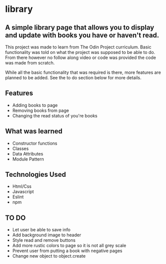 # library

## A simple library page that allows you to display and update with books you have or haven't read.

This project was made to learn from The Odin Project curriculum. Basic functionality was told on what the project was supposed to be able to do. From there however no follow along video or code was provided the code was made from scratch.

While all the basic functionality that was required is there, more features are planned to be added. See the to do section below for more details.

## Features

- Adding books to page
- Removing books from page
- Changing the read status of you're books

## What was learned

- Constructor functions
- Classes
- Data Attributes
- Module Pattern

## Technologies Used

- Html/Css
- Javascript
- Eslint
- npm

## TO DO

- Let user be able to save info
- Add background image to header
- Style read and remove buttons
- Add more rustic colors to page so it is not all grey scale
- Prevent user from putting a book with negative pages
- Change new object to object.create
